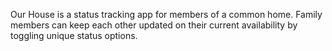 Our House is a status tracking app for members of a common home. 
Family members can keep each other updated on their current availability by toggling unique status options. 
